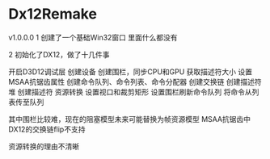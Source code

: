 # Dx12Remake
v1.0.0.0
1
创建了一个基础Win32窗口
里面什么都没有

2
初始化了DX12，做了十几件事

开启D3D12调试层
创建设备
创建围栏，同步CPU和GPU
获取描述符大小
设置MSAA抗锯齿属性
创建命令队列、命令列表、命令分配器
创建交换链
创建描述符堆
创建描述符
资源转换
设置视口和裁剪矩形
设置围栏刷新命令队列
将命令从列表传至队列

其中围栏比较难，现在的阻塞模型未来可能替换为帧资源模型
MSAA抗锯齿中DX12的交换链flip不支持

资源转换的理由不清晰